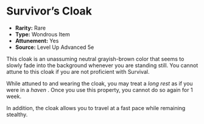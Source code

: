# Survivor’s Cloak

- **Rarity:** Rare
- **Type:** Wondrous Item
- **Attunement:** Yes
- **Source:** Level Up Advanced 5e

This cloak is an unassuming neutral grayish-brown color that seems to slowly fade into the background whenever you are standing still. You cannot attune to this cloak if you are not proficient with Survival. 

While attuned to and wearing the cloak, you may treat a _long rest_  as if you were in a _haven_ . Once you use this property, you cannot do so again for 1 week. 

In addition, the cloak allows you to travel at a fast pace while remaining stealthy.
